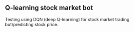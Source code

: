## Q-learning stock market bot
Testing using DQN (deep Q-learning) for stock market trading bot/predicting stock price.
